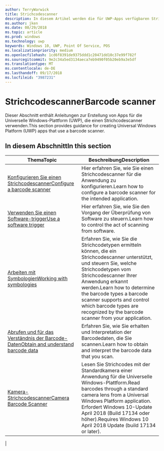 ```yaml
---
author: TerryWarwick
title: Strichcodescanner
description: In diesem Artikel werden die für UWP-Apps verfügbaren Strichcodescanner-Features aufgeführt, sowie die Links zu den Anleitungen für ihre Verwendung.
ms.author: jken
ms.date: 08/29/2018
ms.topic: article
ms.prod: windows
ms.technology: uwp
keywords: Windows 10, UWP, Point Of Service, POS
ms.localizationpriority: medium
ms.openlocfilehash: 1cd6f8391de9375ddd1c20471dd10c37e99f782f
ms.sourcegitcommit: 9e2c34a5ed3134aeca7eb9490f05b20eb9a3e5df
ms.translationtype: MT
ms.contentlocale: de-DE
ms.lasthandoff: 09/17/2018
ms.locfileid: "3987231"
---
```

# <a name="barcode-scanner"></a><span data-ttu-id="0b62f-104">Strichcodescanner</span><span class="sxs-lookup"><span data-stu-id="0b62f-104">Barcode scanner</span></span>

<span data-ttu-id="0b62f-105">Dieser Abschnitt enthält Anleitungen zur Erstellung von Apps für die Universelle Windows-Plattform (UWP), die einen Strichcodescanner verwenden.</span><span class="sxs-lookup"><span data-stu-id="0b62f-105">This section provides guidance for creating Universal Windows Platform (UWP) apps that use a barcode scanner.</span></span>

## <a name="in-this-section"></a><span data-ttu-id="0b62f-106">In diesem Abschnitt</span><span class="sxs-lookup"><span data-stu-id="0b62f-106">In this section</span></span>

|<span data-ttu-id="0b62f-107">Thema</span><span class="sxs-lookup"><span data-stu-id="0b62f-107">Topic</span></span> |<span data-ttu-id="0b62f-108">Beschreibung</span><span class="sxs-lookup"><span data-stu-id="0b62f-108">Description</span></span> |
|------|------------|
| [<span data-ttu-id="0b62f-109">Konfigurieren Sie einen Strichcodescanner</span><span class="sxs-lookup"><span data-stu-id="0b62f-109">Configure a barcode scanner</span></span>](../devices-sensors/pos-barcodescanner-configure.md)  | <span data-ttu-id="0b62f-110">Hier erfahren Sie, wie Sie einen Strichcodescanner für die Anwendung zu konfigurieren.</span><span class="sxs-lookup"><span data-stu-id="0b62f-110">Learn how to configure a barcode scanner for the intended application.</span></span> |
| [<span data-ttu-id="0b62f-111">Verwenden Sie einen Software-trigger</span><span class="sxs-lookup"><span data-stu-id="0b62f-111">Use a software trigger</span></span>](../devices-sensors/pos-barcodescanner-software-trigger.md) | <span data-ttu-id="0b62f-112">Hier erfahren Sie, wie Sie den Vorgang der Überprüfung von Software zu steuern.</span><span class="sxs-lookup"><span data-stu-id="0b62f-112">Learn how to control the act of scanning from software.</span></span> |
| [<span data-ttu-id="0b62f-113">Arbeiten mit Symbologien</span><span class="sxs-lookup"><span data-stu-id="0b62f-113">Working with symbologies</span></span>](pos-barcodescanner-symbologies.md) | <span data-ttu-id="0b62f-114">Erfahren Sie, wie Sie die Strichcodetypen ermitteln können, die ein Strichcodescanner unterstützt, und steuern Sie, welche Strichcodetypen vom Strichcodescanner Ihrer Anwendung erkannt werden.</span><span class="sxs-lookup"><span data-stu-id="0b62f-114">Learn how to determine the  barcode types a barcode scanner supports and control which barcode types are recognized by the barcode scanner from your application.</span></span> |
| [<span data-ttu-id="0b62f-115">Abrufen und für das Verständnis der Barcode-Daten</span><span class="sxs-lookup"><span data-stu-id="0b62f-115">Obtain and understand barcode data</span></span>](pos-barcodescanner-scan-data.md) | <span data-ttu-id="0b62f-116">Erfahren Sie, wie Sie erhalten und Interpretation der Barcodedaten, die Sie scannen.</span><span class="sxs-lookup"><span data-stu-id="0b62f-116">Learn how to obtain and interpret the barcode data that you scan.</span></span> |
| [<span data-ttu-id="0b62f-117">Kamera-Strichcodescanner</span><span class="sxs-lookup"><span data-stu-id="0b62f-117">Camera Barcode Scanner</span></span>](pos-camerabarcode.md) | <span data-ttu-id="0b62f-118">Lesen Sie Strichcodes mit der Standardkamera einer Anwendung für die Universelle Windows-Plattform.</span><span class="sxs-lookup"><span data-stu-id="0b62f-118">Read barcodes through a standard camera lens from a Universal Windows Platform application.</span></span> <span data-ttu-id="0b62f-119">Erfordert Windows 10-Update April 2018 (Build 17134 oder höher).</span><span class="sxs-lookup"><span data-stu-id="0b62f-119">Requires Windows 10 April 2018 Update (build 17134 or later).</span></span> |
|
 
